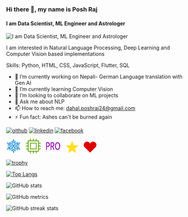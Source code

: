 ### Hi there 👋, my name is Posh Raj
#### I am Data Scientist, ML Engineer and Astrologer
![I am Data Scientist, ML Engineer and Astrologer](https://ibb.co/94Tw2pS)

I am interested in Natural Language Processing, Deep Learning and Computer Vision based implementations

Skills: Python, HTML, CSS, JavaScript, Flutter, SQL

- 🔭 I’m currently working on Nepali- German Language translation with Gen AI 
- 🌱 I’m currently learning Computer Vision 
- 👯 I’m looking to collaborate on ML projects 
- 💬 Ask me about NLP 
- 📫 How to reach me: dahal.poshraj24@gmail.com 
- ⚡ Fun fact: Ashes can't be burned again 


[<img src='https://cdn.jsdelivr.net/npm/simple-icons@3.0.1/icons/github.svg' alt='github' height='40'>](https://github.com/poshraj24)  [<img src='https://cdn.jsdelivr.net/npm/simple-icons@3.0.1/icons/linkedin.svg' alt='linkedin' height='40'>](https://www.linkedin.com/in/poshrajdahal/)  [<img src='https://cdn.jsdelivr.net/npm/simple-icons@3.0.1/icons/facebook.svg' alt='facebook' height='40'>](https://www.facebook.com/https://www.facebook.com/profile.php?viewas=100000686899395&id=100089856196255)  

<a href='https://archiveprogram.github.com/'><img src='https://raw.githubusercontent.com/acervenky/animated-github-badges/master/assets/acbadge.gif' width='40' height='40'></a> <a href='https://docs.github.com/en/developers'><img src='https://raw.githubusercontent.com/acervenky/animated-github-badges/master/assets/devbadge.gif' width='40' height='40'></a> <a href='https://github.com/pricing'><img src='https://raw.githubusercontent.com/acervenky/animated-github-badges/master/assets/pro.gif' width='40' height='40'></a> <a href='https://stars.github.com/'><img src='https://raw.githubusercontent.com/acervenky/animated-github-badges/master/assets/starbadge.gif' width='35' height='35'></a> <a href='https://docs.github.com/en/github/supporting-the-open-source-community-with-github-sponsors'><img src='https://raw.githubusercontent.com/acervenky/animated-github-badges/master/assets/sponsorbadge.gif' width='35' height='35'></a> 

[![trophy](https://github-profile-trophy.vercel.app/?username=poshraj24)](https://github.com/ryo-ma/github-profile-trophy)

[![Top Langs](https://github-readme-stats.vercel.app/api/top-langs/?username=poshraj24)](https://github.com/anuraghazra/github-readme-stats)

![GitHub stats](https://github-readme-stats.vercel.app/api?username=poshraj24&show_icons=true&count_private=true)  

![GitHub metrics](https://metrics.lecoq.io/poshraj24)  

![GitHub streak stats](https://streak-stats.demolab.com/?user=poshraj24)  

